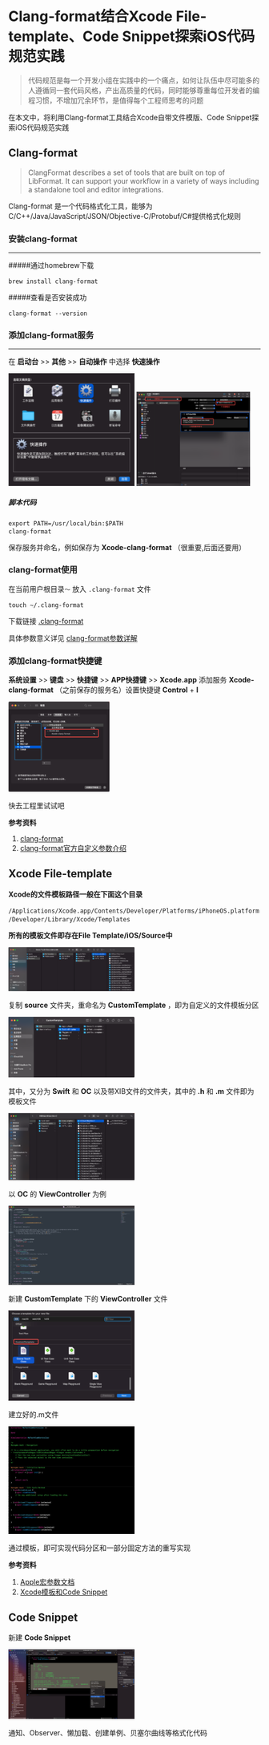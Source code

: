 # Clang-format结合Xcode File-template、Code Snippet探索iOS代码规范实践

> 代码规范是每一个开发小组在实践中的一个痛点，如何让队伍中尽可能多的人遵循同一套代码风格，产出高质量的代码，同时能够尊重每位开发者的编程习惯，不增加冗余环节，是值得每个工程师思考的问题

在本文中，将利用Clang-format工具结合Xcode自带文件模版、Code Snippet探索iOS代码规范实践

## Clang-format

> ClangFormat describes a set of tools that are built on top of LibFormat. It can support your workflow in a variety of ways including a standalone tool and editor integrations.

Clang-format 是一个代码格式化工具，能够为C/C++/Java/JavaScript/JSON/Objective-C/Protobuf/C#提供格式化规则

### 安装clang-format
--------
#####通过homebrew下载

```
brew install clang-format
```

#####查看是否安装成功

```
clang-format --version
```

### 添加clang-format服务
--------
在 __启动台__ >> __其他__ >> __自动操作__ 中选择 __快速操作__

<img src="../../images/automator.png" width="50%" height="50%">

<img src="../../images/clang_shellconfig.png" width="45%" height="45%">

##### 脚本代码

```
export PATH=/usr/local/bin:$PATH
clang-format
```
保存服务并命名，例如保存为 __Xcode-clang-format__  （很重要,后面还要用）

### clang-format使用

在当前用户根目录`～` 放入	`.clang-format` 文件

```
touch ~/.clang-format
```
下载链接 [.clang-format](https://links.jianshu.com/go?to=https%3A%2F%2Fgithub.com%2Fhuipengo%2Fclang-format)

具体参数意义详见 [clang-format参数详解](https://www.cnblogs.com/PaulpauL/p/5929753.html)

### 添加clang-format快捷键

__系统设置__ >> __键盘__ >> __快捷键__ >> __APP快捷键__ >> __Xcode.app__ 添加服务 __Xcode-clang-format__ （之前保存的服务名）设置快捷键  __Control__ + __I__ 

<img src="../../images/clang_shortcut.png" width="40%" height="40%">

快去工程里试试吧

__参考资料__

1. [clang-format](https://www.jianshu.com/p/97ac40a78300)
2. [clang-format官方自定义参数介绍](https://www.cnblogs.com/PaulpauL/p/5929753.html)

## Xcode File-template

__Xcode的文件模板路径一般在下面这个目录__

`/Applications/Xcode.app/Contents/Developer/Platforms/iPhoneOS.platform/Developer/Library/Xcode/Templates`

__所有的模板文件即存在File Template/iOS/Source中__

<img src="../../images/template_path.png" width="50%" height="50%">


复制 __source__ 文件夹，重命名为 __CustomTemplate__ ，即为自定义的文件模板分区

<img src="../../images/template_custom.png" width="50%" height="50%">

其中，又分为 __Swift__ 和 __OC__ 以及带XIB文件的文件夹，其中的 __.h__ 和 __.m__ 文件即为模板文件

<img src="../../images/template_custom_file.png" width="50%" height="50%">

以 __OC__ 的 __ViewController__ 为例

<img src="../../images/template_customVC.png" width="50%" height="50%">

新建 __CustomTemplate__ 下的 __ViewController__ 文件

<img src="../../images/template_createFile.png" width="50%" height="50%">

建立好的.m文件

<img src="../../images/tempalte_myTestVC.png" width="50%" height="50%">

通过模板，即可实现代码分区和一部分固定方法的重写实现

__参考资料__

1. [Apple宏参数文档](https://help.apple.com/xcode/mac/9.0/index.html?localePath=en.lproj#/dev7fe737ce0)
2. [Xcode模板和Code Snippet](https://www.jianshu.com/p/376f372497b5)

## Code Snippet

新建 __Code Snippet__

<img src="../../images/codeSnip_create.png" width="50%" height="50%">

通知、Observer、懒加载、创建单例、贝塞尔曲线等格式化代码











